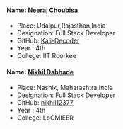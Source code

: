 #### Name: [Neeraj Choubisa](https://github.com/Kali-Decoder/)

- Place: Udaipur,Rajasthan,India
- Designation: Full Stack Developer
- GitHub: [Kali-Decoder](https://github.com/Kali-Decoder/)
- Year : 4th
- College: IIT Roorkee

#### Name: [Nikhil Dabhade](https://github.com/nikhil12377/)

- Place: Nashik, Maharashtra,India
- Designation: Full Stack Developer
- GitHub: [nikhil12377](https://github.com/nikhil12377/)
- Year : 4th
- College: LoGMIEER
